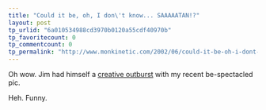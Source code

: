 ```yaml
---
title: "Could it be, oh, I don\'t know... SAAAAATAN!?"
layout: post
tp_urlid: "6a010534988cd3970b0120a55cdf40970b"
tp_favoritecount: 0
tp_commentcount: 0
tp_permalink: "http://www.monkinetic.com/2002/06/could-it-be-oh-i-dont-know-saaaaatan.html"
---
```

Oh wow. Jim had himself a <a href="http://static.free-conversant.com/jim/stevelady.jpg">creative outburst</a> with my recent be-spectacled pic.

Heh. Funny.
